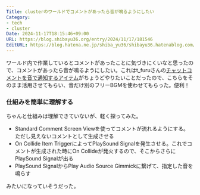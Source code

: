 ```yaml
---
Title: clusterのワールドでコメントがあったら音が鳴るようにしたい
Category:
- tech
- cluster
Date: 2024-11-17T18:15:46+09:00
URL: https://blog.shibayu36.org/entry/2024/11/17/181546
EditURL: https://blog.hatena.ne.jp/shiba_yu36/shibayu36.hatenablog.com/atom/entry/6802418398304702653
---
```


ワールド内で作業しているとコメントがあったことに気づきにくいなと思ったので、コメントがあったら音が鳴るようにしたい。これはt_furuさんの[チャットコメントを音で通知するアイテム](https://tfuru.booth.pm/items/4068242)がちょうどやりたいことだったので、こちらをそのまま活用させてもらい、音だけ別のフリーBGMを使わせてもらった。便利！


### 仕組みを簡単に理解する
ちゃんと仕組みは理解できていないが、軽く探ってみた。

- Standard Comment Screen Viewを使ってコメントが流れるようにする。ただし見えないコメントとして生成させる
- On Collide Item TriggerによってPlaySound Signalを発生させる。これでコメントが生成された時にOn Collideが発火するので、そこからさらにPlaySound Signalが出る
- PlaySound SignalからPlay Audio Source Gimmickに繋げて、指定した音を鳴らす

みたいになっていそうだった。

